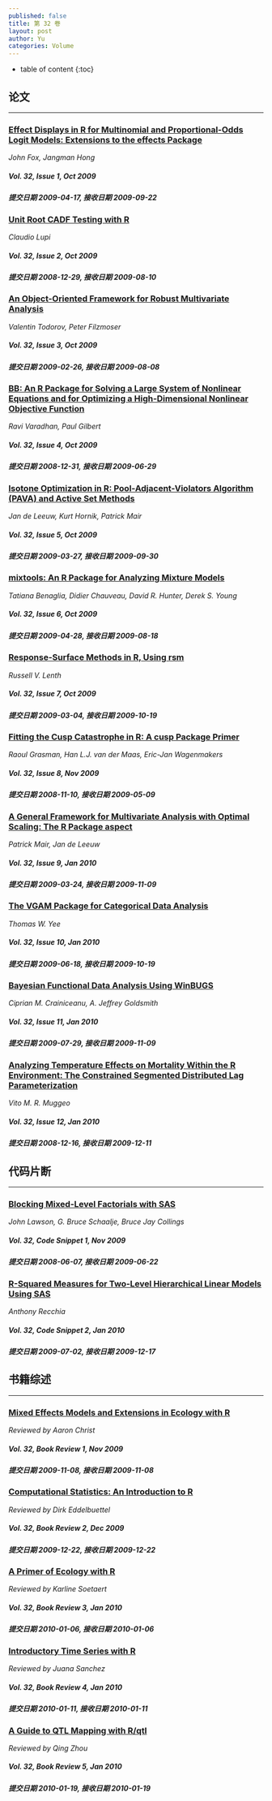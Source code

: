 ```yaml
---
published: false
title: 第 32 卷
layout: post
author: Yu
categories: Volume
---
```


* table of content
{:toc}

## 论文

***

### [Effect Displays in R for Multinomial and Proportional-Odds Logit Models: Extensions to the effects Package](/jstatsoft/v32/i01.html)

*John Fox, Jangman Hong*

##### Vol. 32, Issue 1, Oct 2009

##### 提交日期 2009-04-17, 接收日期 2009-09-22

### [Unit Root CADF Testing with R](/jstatsoft/v32/i02.html)

*Claudio Lupi*

##### Vol. 32, Issue 2, Oct 2009

##### 提交日期 2008-12-29, 接收日期 2009-08-10

### [An Object-Oriented Framework for Robust Multivariate Analysis](/jstatsoft/v32/i03.html)

*Valentin Todorov, Peter Filzmoser*

##### Vol. 32, Issue 3, Oct 2009

##### 提交日期 2009-02-26, 接收日期 2009-08-08

### [BB: An R Package for Solving a Large System of Nonlinear Equations and for Optimizing a High-Dimensional Nonlinear Objective Function](/jstatsoft/v32/i04.html)

*Ravi Varadhan, Paul Gilbert*

##### Vol. 32, Issue 4, Oct 2009

##### 提交日期 2008-12-31, 接收日期 2009-06-29

### [Isotone Optimization in R: Pool-Adjacent-Violators Algorithm (PAVA) and Active Set Methods](/jstatsoft/v32/i05.html)

*Jan de Leeuw, Kurt Hornik, Patrick Mair*

##### Vol. 32, Issue 5, Oct 2009

##### 提交日期 2009-03-27, 接收日期 2009-09-30

### [mixtools: An R Package for Analyzing Mixture Models](/jstatsoft/v32/i06.html)

*Tatiana Benaglia, Didier Chauveau, David R. Hunter, Derek S. Young*

##### Vol. 32, Issue 6, Oct 2009

##### 提交日期 2009-04-28, 接收日期 2009-08-18

### [Response-Surface Methods in R, Using rsm](/jstatsoft/v32/i07.html)

*Russell  V.  Lenth*

##### Vol. 32, Issue 7, Oct 2009

##### 提交日期 2009-03-04, 接收日期 2009-10-19

### [Fitting the Cusp Catastrophe in R: A cusp Package Primer](/jstatsoft/v32/i08.html)

*Raoul Grasman, Han L.J. van der Maas, Eric-Jan Wagenmakers*

##### Vol. 32, Issue 8, Nov 2009

##### 提交日期 2008-11-10, 接收日期 2009-05-09

### [A General Framework for Multivariate Analysis with Optimal Scaling: The R Package aspect](/jstatsoft/v32/i09.html)

*Patrick Mair, Jan de Leeuw*

##### Vol. 32, Issue 9, Jan 2010

##### 提交日期 2009-03-24, 接收日期 2009-11-09

### [The VGAM Package for Categorical Data Analysis](/jstatsoft/v32/i10.html)

*Thomas  W. Yee*

##### Vol. 32, Issue 10, Jan 2010

##### 提交日期 2009-06-18, 接收日期 2009-10-19

### [Bayesian Functional Data Analysis Using WinBUGS](/jstatsoft/v32/i11.html)

*Ciprian M. Crainiceanu, A. Jeffrey Goldsmith*

##### Vol. 32, Issue 11, Jan 2010

##### 提交日期 2009-07-29, 接收日期 2009-11-09

### [Analyzing Temperature Effects on Mortality Within the R Environment: The Constrained Segmented Distributed Lag Parameterization](/jstatsoft/v32/i12.html)

*Vito M. R. Muggeo*

##### Vol. 32, Issue 12, Jan 2010

##### 提交日期 2008-12-16, 接收日期 2009-12-11

## 代码片断

***

### [Blocking Mixed-Level Factorials with SAS](/jstatsoft/v32/c01.html)

*John Lawson, G.  Bruce Schaalje, Bruce  Jay  Collings*

##### Vol. 32, Code Snippet 1, Nov 2009

##### 提交日期 2008-06-07, 接收日期 2009-06-22

### [R-Squared Measures for Two-Level Hierarchical Linear Models Using SAS](/jstatsoft/v32/c02.html)

*Anthony  Recchia*

##### Vol. 32, Code Snippet 2, Jan 2010

##### 提交日期 2009-07-02, 接收日期 2009-12-17

## 书籍综述

***

### [Mixed Effects Models and Extensions in Ecology with R](/jstatsoft/v32/b01.html)

*Reviewed by Aaron Christ*

##### Vol. 32, Book Review 1, Nov 2009

##### 提交日期 2009-11-08, 接收日期 2009-11-08

### [Computational Statistics: An Introduction to R](/jstatsoft/v32/b02.html)

*Reviewed by Dirk Eddelbuettel*

##### Vol. 32, Book Review 2, Dec 2009

##### 提交日期 2009-12-22, 接收日期 2009-12-22

### [A Primer of Ecology with R](/jstatsoft/v32/b03.html)

*Reviewed by Karline  Soetaert*

##### Vol. 32, Book Review 3, Jan 2010

##### 提交日期 2010-01-06, 接收日期 2010-01-06

### [Introductory Time Series with R](/jstatsoft/v32/b04.html)

*Reviewed by Juana Sanchez*

##### Vol. 32, Book Review 4, Jan 2010

##### 提交日期 2010-01-11, 接收日期 2010-01-11

### [A Guide to QTL Mapping with R/qtl](/jstatsoft/v32/b05.html)

*Reviewed by Qing Zhou*

##### Vol. 32, Book Review 5, Jan 2010

##### 提交日期 2010-01-19, 接收日期 2010-01-19

